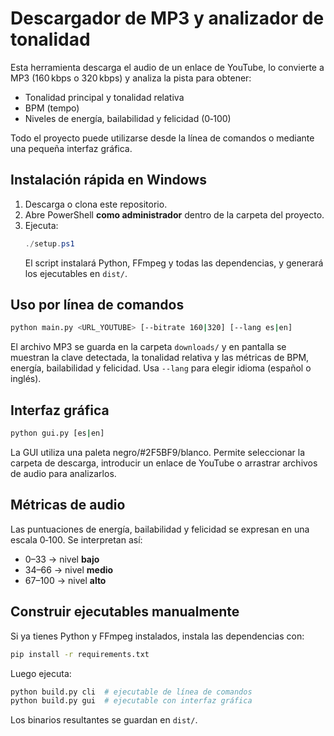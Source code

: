# Descargador de MP3 y analizador de tonalidad

Esta herramienta descarga el audio de un enlace de YouTube, lo convierte a MP3 
(160 kbps o 320 kbps) y analiza la pista para obtener:

- Tonalidad principal y tonalidad relativa
- BPM (tempo)
- Niveles de energía, bailabilidad y felicidad (0‑100)

Todo el proyecto puede utilizarse desde la línea de comandos o mediante una 
pequeña interfaz gráfica.

## Instalación rápida en Windows

1. Descarga o clona este repositorio.
2. Abre PowerShell **como administrador** dentro de la carpeta del proyecto.
3. Ejecuta:
   ```powershell
   ./setup.ps1
   ```
   El script instalará Python, FFmpeg y todas las dependencias, y generará los
   ejecutables en `dist/`.

## Uso por línea de comandos

```bash
python main.py <URL_YOUTUBE> [--bitrate 160|320] [--lang es|en]
```

El archivo MP3 se guarda en la carpeta `downloads/` y en pantalla se muestran la
clave detectada, la tonalidad relativa y las métricas de BPM, energía,
bailabilidad y felicidad. Usa `--lang` para elegir idioma (español o inglés).

## Interfaz gráfica

```bash
python gui.py [es|en]
```

La GUI utiliza una paleta negro/#2F5BF9/blanco. Permite seleccionar la carpeta
de descarga, introducir un enlace de YouTube o arrastrar archivos de audio para
analizarlos.

## Métricas de audio

Las puntuaciones de energía, bailabilidad y felicidad se expresan en una escala
0‑100. Se interpretan así:

- 0–33 → nivel **bajo**
- 34–66 → nivel **medio**
- 67–100 → nivel **alto**

## Construir ejecutables manualmente

Si ya tienes Python y FFmpeg instalados, instala las dependencias con:

```bash
pip install -r requirements.txt
```

Luego ejecuta:

```bash
python build.py cli  # ejecutable de línea de comandos
python build.py gui  # ejecutable con interfaz gráfica
```

Los binarios resultantes se guardan en `dist/`.
